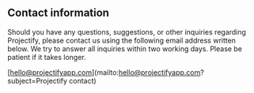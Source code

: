 <!--
SPDX-FileCopyrightText: 2025 JWP Consulting GK

SPDX-License-Identifier: AGPL-3.0-or-later
-->

## Contact information

Should you have any questions, suggestions, or other inquiries regarding Projectify, please contact us using the following email address written below. We try to answer all inquiries within two working days. Please be patient if it takes longer.

[hello@projectifyapp.com](mailto:hello@projectifyapp.com?subject=Projectify contact)
